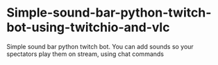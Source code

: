 # Simple-sound-bar-python-twitch-bot-using-twitchio-and-vlc
Simple sound bar python twitch bot. You can add sounds so your spectators play them on stream, using chat commands
